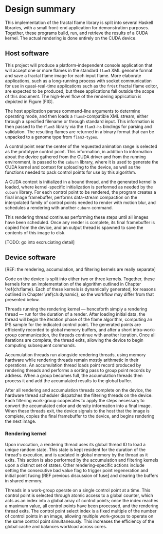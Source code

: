 # Design summary

This implementation of the fractal flame library is split into several Haskell
libraries, with a small front-end application for demonstration purposes.
Together, these programs build, run, and retrieve the results of a CUDA kernel.
The actual rendering is done entirely on the CUDA device.

## Host software

This project will produce a platform-independent console application that will
accept one or more flames in the standard `flam3` XML genome format and save a
fractal flame image for each input flame. More elaborate applications, such as
a long-running process with socket communication for use in quasi-real-time
applications such as the `fr0st` fractal flame editor, are expected to be
produced, but these applications fall outside the scope of this document. The
high-level flow of the rendering application is depicted in Figure [FIG].

The host application parses command-line arguments to determine operating mode,
and then loads a `flam3`-compatible XML stream, either through a specified
filename or through standard input. This information is then passed to the
`flam3` library via the `flam3-hs` bindings for parsing and validation. The
resulting flames are returned in a binary format that can be unpacked to a
genome type from `flam3-types`.

A control point near the center of the requested animation range is selected as
the prototype control point. This information, in addition to information about
the device gathered from the CUDA driver and from the running environment, is
passed to the `cuburn` library, where it is used to generate the CUDA kernel
and context for uploading to the device, as well as the functions needed to
pack control points for use by this algorithm.

A CUDA context is initialized in a bound thread, and the generated kernel is
loaded, where kernel-specific initialization is performed as needed by the
`cuburn` library. For each control point to be rendered, the program creates a
final image framebuffer, performs data-stream compaction on the interpolated
family of control points needed to render with motion blur, and schedules a
rendering with another `cuburn` command.

This rendering thread continues performing these steps until all images have
been scheduled. Once any render is complete, its final framebuffer is copied
from the device, and an output thread is spawned to save the contents of this
image to disk.

[TODO: go into excruciating detail]

<!--
- flam3-types: various interpolation strategies. Somewhat heavyweight library.
  Eventually, may want to move away from binding flam3 to allow for more
  flexibility in interpolation, and exploration of genome manipulation without
  the full set of Haskell dependencies.

- flam3-hs: A standard Haskell FFI binding. Wraps only a small subset of the
  functions in that library, but that's all we need. To preserve
  forward-compatibility against data structures that are added to from release
  to release, the library only allows transforms to be read in binary format,
  another reason why it's good we split types off.

- While not mentioned above, Shard forms the underpinning of the `cuburn`
  library; the device code contained in `cuburn` is actually written entirely
  in the Shard language. Shard is still in the prototype stage.

- cuburn: contains the Shard code. Also contains a number of helper functions.

## Host-device interaction

After the kernel is uploaded to the device, certain execution resources — those
that will remain resident across the lifetime of the kernel — are prepared by
the software. These resources include the initial states for the per-thread
multiply-with-carry random number generators (described further in Chapter
\ref{ch:rng}), the global accumulation buffers, and the global fast-allocation
pool.

To begin rendering, the host invokes the rendering kernel across the device
according to the execution pattern determined during the compilation process.

-->

## Device software

[REF: the rendering, accumulation, and filtering kernels are really separate]

Code on the device is split into either two or three kernels. Together, these
kernels form an implementation of the algorithm outlined in Chapter
\ref{ch:flame}. Each of these kernels is dynamically generated, for reasons
outlined in Chapter \ref{ch:dynamic}, so the workflow may differ from that
presented below.

Threads running the rendering kernel — henceforth simply a rendering thread —
run for the duration of a render. After loading initial data, the thread will
begin the iteration phase of the flame algorithm, computing an IFS sample for
the indicated control point. The generated points are efficiently recorded to
global memory buffers, and after a short intra-work-group communication, the
threads continue with another iteration. Once all iterations are complete, the
thread exits, allowing the device to begin computing subsequent commands.

Accumulation threads run alongside rendering threads, using memory hardware
while rendering threads remain mostly arithmetic in their operations. An
accumulation thread loads point record produced by rendering threads and
performs a sorting pass to group point records by address. When a group becomes
full, the accumulation threads then process it and add the accumulated results
to the global buffer.

After all rendering and accumulation threads complete on the device, the
hardware thread scheduler dispatches the filtering threads on the device. Each
filtering work-group cooperates to apply the steps necessary to convert the
accumulated color and density information into a final image. When these
threads exit, the device signals to the host that the image is complete, copies
the final framebuffer to the device, and begins rendering the next image.

### Rendering kernel

Upon invocation, a rendering thread uses its global thread ID to load a unique
random state.  This state is kept resident for the duration of the thread's
execution, and is updated in global memory by the thread as it exits. This
action is also performed by the accumulation and filtering kernels upon a
distinct set of states. Other rendering-specific actions include setting the
consecutive bad value flag to trigger point regeneration and initial point
fusing [REF previous discussion of fuse] and clearing the buffers in shared
memory.

Threads in a work-group operate on a single control point at a time. This
control point is selected through atomic access to a global counter, which acts
as an index into a global array of control points; once the index reaches a
maximum value, all control points have been processed, and the rendering thread
exits. The control point select index is a fixed multiple of the number of
control points in an image, allowing multiple work-groups to operate on the
same control point simultaneously. This increases the efficiency of the global
cache and balances workload across cores.

